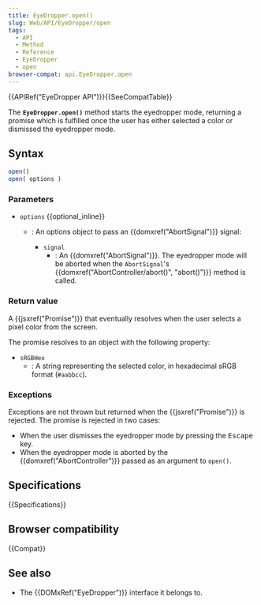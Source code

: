 ```yaml
---
title: EyeDropper.open()
slug: Web/API/EyeDropper/open
tags:
  - API
  - Method
  - Reference
  - EyeDropper
  - open
browser-compat: api.EyeDropper.open
---
```

{{APIRef("EyeDropper API")}}{{SeeCompatTable}}

The **`EyeDropper.open()`** method starts the eyedropper mode, returning a promise which is fulfilled once the user has either selected a color or dismissed the eyedropper mode.

## Syntax

```js
open()
open( options )
```

### Parameters

- `options` {{optional_inline}}

  - : An options object to pass an {{domxref("AbortSignal")}} signal:

    - `signal`
      - : An {{domxref("AbortSignal")}}. The eyedropper mode will be aborted when the `AbortSignal`'s {{domxref("AbortController/abort()", "abort()")}} method is called.

### Return value

A {{jsxref("Promise")}} that eventually resolves when the user selects a pixel color from the screen.

The promise resolves to an object with the following property:

- `sRGBHex`
  - : A string representing the selected color, in hexadecimal sRGB format (`#aabbcc`).

### Exceptions

Exceptions are not thrown but returned when the {{jsxref("Promise")}} is rejected.
The promise is rejected in two cases:

- When the user dismisses the eyedropper mode by pressing the <kbd>Escape</kbd> key.
- When the eyedropper mode is aborted by the {{domxref("AbortController")}} passed as an argument to `open()`.

## Specifications

{{Specifications}}

## Browser compatibility

{{Compat}}

## See also

- The {{DOMxRef("EyeDropper")}} interface it belongs to.
